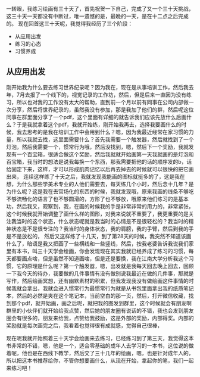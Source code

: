 ​一转眼，我练习绘画有三十天了，首先祝贺一下自己，完成了又一个三十天挑战，这三十天一天都没有中断过，唯一遗憾的是，最晚的一天，是在十二点之后完成的。
现在回首这三十天呢，我觉得我经历了三个阶段：
* 从应用出发
* 练习的心态
* 习惯养成

## 从应用出发
刚开始我为什么要去练习世界纪录呢？因为我在，现在是从事培训工作，然后我去年，7月去报了一个线下的，视觉记录的工作坊，然后，但是后来一直因为没有练习，所以也对我的工作没有太大的帮助，直到前一个月以前有同事在公司内部做一次分享，然后将世界纪录的，虽然我没有参加，那是我加了他们的群，然后呢这位同事在群里面分享了一个pdf，这个里面有详细的就告诉我们应该先放什么后画什么？于是我就拿着这个pdf，我就开始练，刚开始我再去，选择我要画什么的时候，我去思考的是我在培训工作中会用到什么？嗯，因为我最近经常在家习惯的力量，所以我就去找，这里面需要什么？首先我需要一个触发器，然后就找到了一个灯泡，然后我需要一个，惯常行为哦，然后没找到，嗯，然后下一个奖励，我就发现有一个百宝箱，很适合做这个奖励，然后我就就开始画第一天我就画的是灯泡和百宝箱，我当时的想法是说我每换一个东西，那我需要把他的话的顺序发的b，话给固定下来，这样，才可以形成肌肉记忆以后再去掉去的时候就可以很快的把它画出来，
连续这样练了十天之后，我就发现我能画的图标就挺多的了，这是我在想，为什么那些学美术专业的人他们需要去，每天练几个小时，然后念十几年？是为什么呢？这是我在去官场化的东西的时候，我就发现哦，原来我画的线条不够吃不够流畅化的语言了也不够圆滑的，方形了也不够放，哦原来他们练习的是基本功，然后我又，观察到，我，在画的时候我的手是非常非常的用力的，非常紧张，这个时候我就开始调整了画什么样的图形，对我来说就不重要了，我更重要的是关注我当时的这个状态，什么状态呢就是我当时的心情是不是很轻松的？我当时的精神状态是不是很专注的？我当时的身体状态，我的肩膀，我的手臂，然后到我的手是不是放松的，
然后又这样练了十几天，到了第28天的时候，我突然不知道该画什么了，暗语是我又把画了一些横线和一些竖线，然后，按我老婆告诉我说我们家里有本书，叫三十天学会绘画，你会发现现在其实我就已经养成了练习的习惯，每天都要画点啥，但是虽然不知道画啥，但是还是要换，我在江南大学分析我这个习惯，它的原理是什么呢？第一个触发器，嗯，出发就是我每天回去晚上回去，回顾一下我今天的待办，我要做的几件事情有没有做别说我最近在做的几件事，那就是写作，然后绘画冥想，还有幽默素材的积累，但我发现我没有做绘画这件事情的时候我就会拿出，我就会进入惯常行为最惯常行为就是从书包里面拿出我的纸质笔记本，然后的必然是夹在这个笔记本，当前空白的那一页，然后，打开微信收藏，找到那个pdf，就开始画，画之后呢，就把我的图发到群里，这个时候就会有朋友啊群里的小伙伴们就开始给我点赞，然后她的朋友圈有说话的不错，我也会发到朋友圈会有很多的，朋友来给我，点赞给我鼓励，这是外部的奖励，内部得奖。内部的奖励就是每次画完之后，我看着也觉得很有成就感，觉得自己很棒，

现在呢我就开始照着三十天学会绘画来去练习，已经练习到了第三天，我觉得这本书非常的不错，嗯，他是一个，适合零基础的成年人去学习的一本书，这位说的做着呢，他也是在西线下教学，然后交了三十几年的绘画，嗯，也是针对成年人的，所以把这本书推荐给你，不管你想要画什么，从现在开始，拿起你的笔，我们一起来练习吧！
